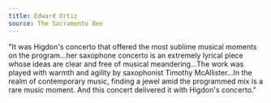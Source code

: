 ```yaml
---
title: Edward Ortiz
source: The Sacramento Bee
---
```

"It was Higdon's concerto that offered the most sublime musical moments on the program...her saxophone concerto is an extremely lyrical piece whose ideas are clear and free of musical meandering...The work was played with warmth and agility by saxophonist Timothy McAllister...In the realm of contemporary music, finding a jewel amid the programmed mix is a rare music moment. And this concert delivered it with Higdon's concerto."